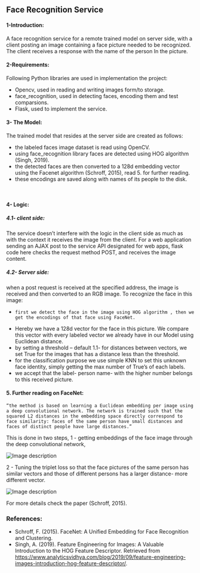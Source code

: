 ## Face Recognition Service


#### 1-Introduction:
A face recognition service for a remote trained model on server side, with a client posting an image containing a face picture needed to be recognized. The client receives a response with the name of the person In the picture.

#### 2-Requirements:
Following Python libraries are used in implementation the project:
-	Opencv, used in reading and writing images form/to storage.
-	face_recognition, used in detecting faces, encoding them and test comparsions.
-	Flask, used to implement the service.

#### 3- The Model:
The trained model that resides at the server side are created as follows:
*	 the labeled faces image dataset is read using OpenCV.
*	 using face_recognition library faces are detected using HOG algorithm 	(Singh, 2019). 
*	 the detected faces are then converted to a 128d embedding vector using the Facenet algorithm (Schroff, 2015), read 5. for further reading.
*	 these encodings are saved along with names of its people to the disk.

	
 
#### 4- Logic:

##### 4.1- client side:
The service doesn’t interfere with the logic in the client side as much as with the context it receives the image from the client.
For a web application sending an AJAX post to the service API designated for web apps, flask code here checks the request method POST, and receives the image content.	


##### 4.2- Server side:
when a post request is received at the specified address, the image is received and then converted to an RGB image. To recognize the face in this image:
*	  first we detect the face in the image using HOG algorithm , then we get the encodings of that face using FaceNet. 
*	 Hereby we have a 128d vector for the face in this picture. We compare this vector with every labeled vector we already have in our Model using Euclidean distance.
*	 by setting a threshold – default 1.1- for distances between vectors, we set True for the images that has a distance less than the threshold.
*	 for the classification purpose we use simple KNN to set this unknown face identity, simply getting the max number of True’s of each labels.
*	 we accept that the label- person name- with the higher number belongs to this received picture.
		
		
		
#### 5. Further reading on FaceNet:
	“the method is based on learning a Euclidean embedding per image using a deep convolutional network. The network is trained such that the squared L2 distances in the embedding space directly correspond to face similarity: faces of the same person have small distances and faces of distinct people have large distances.”
This is done in two steps,
1 - getting embeddings of the face image through the deep convolutional network,
 



![Image description](https://miro.medium.com/max/1024/1*OmFw4wZx5Rx3w4TpB7hS-g.png) 




2 - Tuning the triplet loss so that the face pictures of the same person has similar vectors and those of different persons has a larger distance- more different vector.


![Image description](https://miro.medium.com/max/651/1*hWBNCVbG-ngJ2aAiqg4Nzw.png) 

For more details check the paper (Schroff, 2015).
 
### References: 
*	Schroff, F. (2015). FaceNet: A Unified Embedding for Face Recognition and Clustering.
*	Singh, A. (2019). Feature Engineering for Images: A Valuable Introduction to the HOG Feature Descriptor. Retrieved from https://www.analyticsvidhya.com/blog/2019/09/feature-engineering-images-introduction-hog-feature-descriptor/.

